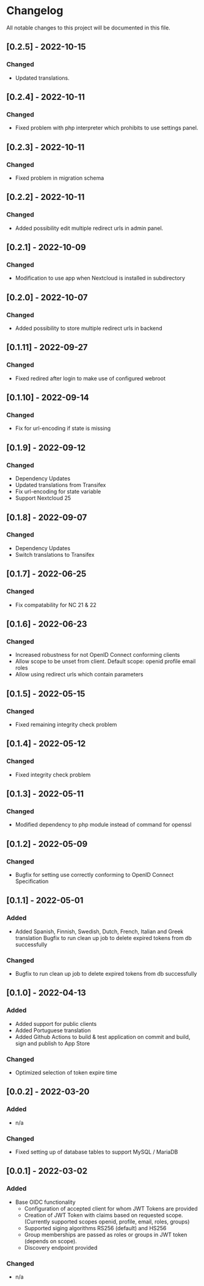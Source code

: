 # Changelog

All notable changes to this project will be documented in this file.

## [0.2.5] - 2022-10-15

### Changed

- Updated translations.

## [0.2.4] - 2022-10-11

### Changed

- Fixed problem with php interpreter which prohibits to use settings panel.

## [0.2.3] - 2022-10-11

### Changed

- Fixed problem in migration schema

## [0.2.2] - 2022-10-11

### Changed

- Added possibility edit multiple redirect urls in admin panel.

## [0.2.1] - 2022-10-09

### Changed

- Modification to use app when Nextcloud is installed in subdirectory

## [0.2.0] - 2022-10-07

### Changed

- Added possibility to store multiple redirect urls in backend

## [0.1.11] - 2022-09-27

### Changed

- Fixed redired after login to make use of configured webroot

## [0.1.10] - 2022-09-14

### Changed

- Fix for url-encoding if state is missing

## [0.1.9] - 2022-09-12

### Changed

- Dependency Updates
- Updated translations from Transifex
- Fix url-encoding for state variable
- Support Nextcloud 25

## [0.1.8] - 2022-09-07

### Changed

- Dependency Updates
- Switch translations to Transifex

## [0.1.7] - 2022-06-25

### Changed

- Fix compatability for NC 21 & 22

## [0.1.6] - 2022-06-23

### Changed

- Increased robustness for not OpenID Connect conforming clients
- Allow scope to be unset from client. Default scope: openid profile email roles
- Allow using redirect urls which contain parameters

## [0.1.5] - 2022-05-15

### Changed

- Fixed remaining integrity check problem

## [0.1.4] - 2022-05-12

### Changed

- Fixed integrity check problem


## [0.1.3] - 2022-05-11

### Changed

- Modified dependency to php module instead of command for openssl

## [0.1.2] - 2022-05-09

### Changed

- Bugfix for setting use correctly conforming to OpenID Connect Specification

## [0.1.1] - 2022-05-01

### Added

- Added Spanish, Finnish, Swedish, Dutch, French, Italian and Greek translation
Bugfix to run clean up job to delete expired tokens from db successfully

### Changed

- Bugfix to run clean up job to delete expired tokens from db successfully

## [0.1.0] - 2022-04-13

### Added

- Added support for public clients
- Added Portuguese translation
- Added Github Actions to build & test application on commit and build, sign and publish to App Store

### Changed

- Optimized selection of token expire time

## [0.0.2] - 2022-03-20

### Added

- n/a

### Changed

- Fixed setting up of database tables to support MySQL / MariaDB

## [0.0.1] - 2022-03-02

### Added

- Base OIDC functionality
  - Configuration of accepted client for whom JWT Tokens are provided
  - Creation of JWT Token with claims based on requested scope. (Currently supported scopes openid, profile, email, roles, groups)
  - Supported siging algorithms RS256 (default) and HS256
  - Group memberships are passed as roles or groups in JWT token (depends on scope).
  - Discovery endpoint provided

### Changed

- n/a
